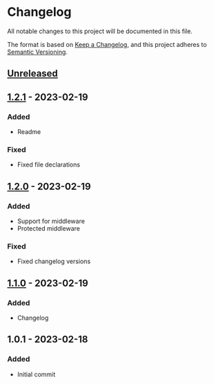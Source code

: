 # Changelog

All notable changes to this project will be documented in this file.

The format is based on [Keep a Changelog](https://keepachangelog.com/en/1.0.0/),
and this project adheres to [Semantic Versioning](https://semver.org/spec/v2.0.0.html).

## [Unreleased]

## [1.2.1] - 2023-02-19
### Added
- Readme

### Fixed
- Fixed file declarations

## [1.2.0] - 2023-02-19
### Added
- Support for middleware
- Protected middleware

### Fixed
- Fixed changelog versions

## [1.1.0] - 2023-02-19
### Added
- Changelog

## 1.0.1 - 2023-02-18
### Added
- Initial commit

[Unreleased]: https://github.com/Martiinii/csr-controller/compare/v1.2.1...HEAD
[1.2.1]: https://github.com/Martiinii/csr-controller/compare/v1.2.0...v1.2.1
[1.2.0]: https://github.com/Martiinii/csr-controller/compare/v1.1.0...v1.2.0
[1.1.0]: https://github.com/Martiinii/csr-controller/compare/v1.0.1...v1.1.0
